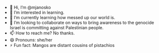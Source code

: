 - 👋 Hi, I’m @mjanosko
- 👀 I’m interested in learning.
- 🌱 I’m currently learning how messed up our world is.
- 💞️ I’m looking to collaborate on ways to bring awareness to the genocide Israel is committing against Palestinian people.
- 📫 How to reach me? No thanks.
- 😄 Pronouns: she/her
- ⚡ Fun fact: Mangos are distant cousins of pistachios

<!---
mjanosko/mjanosko is a ✨ special ✨ repository because its `README.md` (this file) appears on your GitHub profile.
You can click the Preview link to take a look at your changes.
--->
